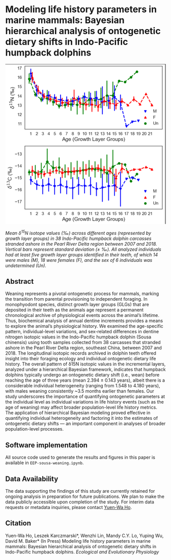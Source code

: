 # Modeling life history parameters in marine mammals: Bayesian hierarchical analysis of ontogenetic dietary shifts in Indo-Pacific humpback dolphins

[<img src="Figure/Figure.png" width="600"/>](Figure.png)

_Mean δ<sup>15</sup>N isotope values (‰) across different ages (represented by growth layer groups) in 38 Indo-Pacific humpback dolphin carcasses stranded ashore in the Pearl River Delta region between 2007 and 2018. Vertical bars represent standard deviation (± ‰). All analyzed individuals had at least five growth layer groups identified in their teeth, of which 14 were males (M), 18 were females (F), and the sex of 6 individuals was undetermined (Un)._

## Abstract

Weaning represents a pivotal ontogenetic process for mammals, marking the transition from parental provisioning to independent foraging. In monophyodont species, distinct growth layer groups (GLGs) that are deposited in their teeth as the animals age represent a permanent chronological archive of physiological events across the animal’s lifetime. Thus, biochemical analysis of annual dentine increments provides a means to explore the animal’s physiological history. We examined the age-specific pattern, individual-level variations, and sex-related differences in dentine nitrogen isotopic values in the Indo-Pacific humpback dolphin (Sousa chinensis) using tooth samples collected from 38 carcasses that stranded ashore in the Pearl River Delta region, southeast China, between 2007 and 2018. The longitudinal isotopic records archived in dolphin teeth offered insight into their foraging ecology and individual ontogenetic dietary life history. The overall pattern of δ15N isotopic values in the incremental layers, analyzed under a hierarchical Bayesian framework, indicates that humpback dolphins typically undergo an ontogenetic dietary shift (i.e., wean) before reaching the age of three years (mean 2.394 ± 0.143 years), albeit there is a considerable individual heterogeneity (ranging from 1.548 to 4.180 years), with males weaning consistently ~3.5 months earlier than females. Our study underscores the importance of quantifying ontogenetic parameters at the individual level as individual variations in life history events (such as the age of weaning) may affect broader population-level life history metrics. The application of hierarchical Bayesian modeling proved effective in quantifying individual heterogeneity and factoring it into the estimates of ontogenetic dietary shifts — an important component in analyses of broader population-level processes.

## Software implementation

All source code used to generate the results and figures in this paper is available in `EEP-sousa-weaning.ipynb`.

## Data Availability

The data supporting the findings of this study are currently retained for ongoing analysis in preparation for future publications. We plan to make the data publicly accessible upon completion of the study. For interim data requests or metadata inquiries, please contact [Yuen-Wa Ho](mailto;hoyuenwa@cetacea-institute.org).

## Citation

Yuen-Wa Ho, Leszek Karczmarski\*, Wenzhi Lin, Mandy C.Y. Lo, Yuping Wu, David M. Baker\* (In Press) Modeling life history parameters in marine mammals: Bayesian hierarchical analysis of ontogenetic dietary shifts in Indo-Pacific humpback dolphins. _Ecological and Evolutionary Physiology_
